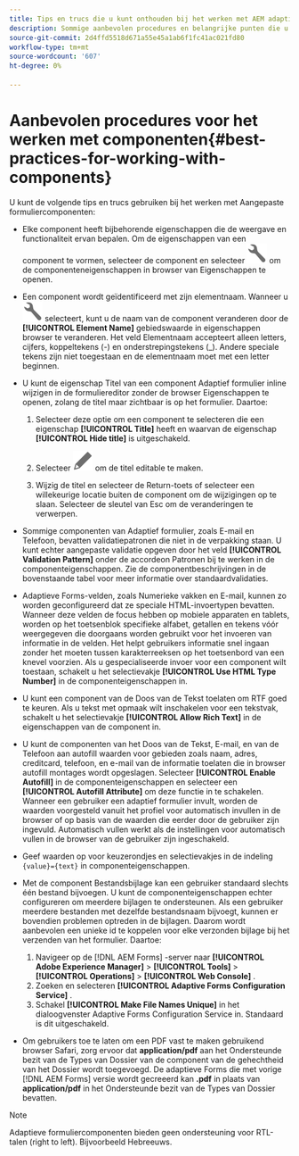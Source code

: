 ```yaml
---
title: Tips en trucs die u kunt onthouden bij het werken met AEM adaptieve formulieren.
description: Sommige aanbevolen procedures en belangrijke punten die u moet onthouden wanneer u werkt met componenten van een adaptief formulier.
source-git-commit: 2d4ffd5518d671a55e45a1ab6f1fc41ac021fd80
workflow-type: tm+mt
source-wordcount: '607'
ht-degree: 0%

---
```



# Aanbevolen procedures voor het werken met componenten{#best-practices-for-working-with-components}

U kunt de volgende tips en trucs gebruiken bij het werken met Aangepaste formuliercomponenten:

* Elke component heeft bijbehorende eigenschappen die de weergave en functionaliteit ervan bepalen. Om de eigenschappen van een component te vormen, selecteer de component en selecteer ![ eigenschappen ](assets/Smock_Wrench_18_N.svg) om de componenteneigenschappen in browser van Eigenschappen te openen.
* Een component wordt geïdentificeerd met zijn elementnaam. Wanneer u ![ eigenschappen ](assets/Smock_Wrench_18_N.svg) selecteert, kunt u de naam van de component veranderen door de **[!UICONTROL Element Name]** gebiedswaarde in eigenschappen browser te veranderen. Het veld Elementnaam accepteert alleen letters, cijfers, koppeltekens (-) en onderstrepingstekens (_). Andere speciale tekens zijn niet toegestaan en de elementnaam moet met een letter beginnen.

* U kunt de eigenschap Titel van een component Adaptief formulier inline wijzigen in de formuliereditor zonder de browser Eigenschappen te openen, zolang de titel maar zichtbaar is op het formulier. Daartoe:

   1. Selecteer deze optie om een component te selecteren die een eigenschap **[!UICONTROL Title]** heeft en waarvan de eigenschap **[!UICONTROL Hide title]** is uitgeschakeld.

   1. Selecteer ![ uitgeven pictogram ](assets/Smock_Edit_18_N.svg) om de titel editable te maken.

   1. Wijzig de titel en selecteer de Return-toets of selecteer een willekeurige locatie buiten de component om de wijzigingen op te slaan. Selecteer de sleutel van Esc om de veranderingen te verwerpen.

* Sommige componenten van Adaptief formulier, zoals E-mail en Telefoon, bevatten validatiepatronen die niet in de verpakking staan. U kunt echter aangepaste validatie opgeven door het veld **[!UICONTROL Validation Pattern]** onder de accordeon Patronen bij te werken in de componenteigenschappen. Zie de componentbeschrijvingen in de bovenstaande tabel voor meer informatie over standaardvalidaties.

* Adaptieve Forms-velden, zoals Numerieke vakken en E-mail, kunnen zo worden geconfigureerd dat ze speciale HTML-invoertypen bevatten. Wanneer deze velden de focus hebben op mobiele apparaten en tablets, worden op het toetsenblok specifieke alfabet, getallen en tekens vóór weergegeven die doorgaans worden gebruikt voor het invoeren van informatie in de velden. Het helpt gebruikers informatie snel ingaan zonder het moeten tussen karakterreeksen op het toetsenbord van een knevel voorzien. Als u gespecialiseerde invoer voor een component wilt toestaan, schakelt u het selectievakje **[!UICONTROL Use HTML Type Number]** in de componenteigenschappen in.

* U kunt een component van de Doos van de Tekst toelaten om RTF goed te keuren. Als u tekst met opmaak wilt inschakelen voor een tekstvak, schakelt u het selectievakje **[!UICONTROL Allow Rich Text]** in de eigenschappen van de component in.

* U kunt de componenten van het Doos van de Tekst, E-mail, en van de Telefoon aan autofill waarden voor gebieden zoals naam, adres, creditcard, telefoon, en e-mail van de informatie toelaten die in browser autofill montages wordt opgeslagen. Selecteer **[!UICONTROL Enable Autofill]** in de componenteigenschappen en selecteer een **[!UICONTROL Autofill Attribute]** om deze functie in te schakelen. Wanneer een gebruiker een adaptief formulier invult, worden de waarden voorgesteld vanuit het profiel voor automatisch invullen in de browser of op basis van de waarden die eerder door de gebruiker zijn ingevuld. Automatisch vullen werkt als de instellingen voor automatisch vullen in de browser van de gebruiker zijn ingeschakeld.

* Geef waarden op voor keuzerondjes en selectievakjes in de indeling `{value}={text}` in componenteigenschappen.
* Met de component Bestandsbijlage kan een gebruiker standaard slechts één bestand bijvoegen. U kunt de componenteigenschappen echter configureren om meerdere bijlagen te ondersteunen. Als een gebruiker meerdere bestanden met dezelfde bestandsnaam bijvoegt, kunnen er bovendien problemen optreden in de bijlagen. Daarom wordt aanbevolen een unieke id te koppelen voor elke verzonden bijlage bij het verzenden van het formulier. Daartoe:

   1. Navigeer op de [!DNL AEM Forms] -server naar **[!UICONTROL Adobe Experience Manager]** > **[!UICONTROL Tools]** > **[!UICONTROL Operations]** > **[!UICONTROL Web Console]** .
   1. Zoeken en selecteren **[!UICONTROL Adaptive Forms Configuration Service]** .
   1. Schakel **[!UICONTROL Make File Names Unique]** in het dialoogvenster Adaptive Forms Configuration Service in. Standaard is dit uitgeschakeld.

* Om gebruikers toe te laten om een PDF vast te maken gebruikend browser Safari, zorg ervoor dat **application/pdf** aan het Ondersteunde bezit van de Types van Dossier van de component van de gehechtheid van het Dossier wordt toegevoegd. De adaptieve Forms die met vorige [!DNL AEM Forms] versie wordt gecreeerd kan **.pdf** in plaats van **application/pdf** in het Ondersteunde bezit van de Types van Dossier bevatten.

>[!NOTE]
>
>Adaptieve formuliercomponenten bieden geen ondersteuning voor RTL-talen (right to left). Bijvoorbeeld Hebreeuws.